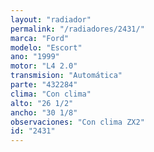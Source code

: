 ```yaml
---
layout: "radiador"
permalink: "/radiadores/2431/"
marca: "Ford"
modelo: "Escort"
ano: "1999"
motor: "L4 2.0"
transmision: "Automática"
parte: "432284"
clima: "Con clima"
alto: "26 1/2"
ancho: "30 1/8"
observaciones: "Con clima ZX2"
id: "2431"
---
```


